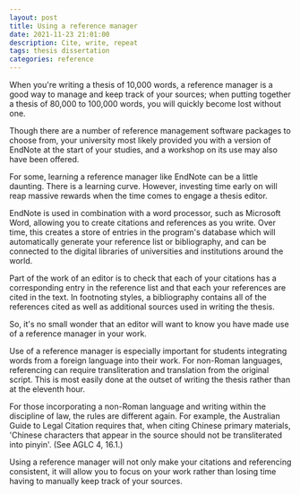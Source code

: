 ```yaml
---
layout: post
title: Using a reference manager
date: 2021-11-23 21:01:00
description: Cite, write, repeat
tags: thesis dissertation
categories: reference
---
```


When you're writing a thesis of 10,000 words, a reference manager is a good way to manage and keep track of your sources; when putting together a thesis of 80,000 to 100,000 words, you will quickly become lost without one. 

Though there are a number of reference management software packages to choose from, your university most likely provided you with a version of EndNote at the start of your studies, and a workshop on its use may also have been offered.

For some, learning a reference manager like EndNote can be a little daunting. There is a learning curve. However, investing time early on will reap massive rewards when the time comes to engage a thesis editor. 

EndNote is used in combination with a word processor, such as Microsoft Word, allowing you to create citations and references as you write. Over time, this creates a store of entries in the program's database which will automatically generate your reference list or bibliography, and can be connected to the digital libraries of universities and institutions around the world. 

Part of the work of an editor is to check that each of your citations has a corresponding entry in the reference list and that each your references are cited in the text. In footnoting styles, a bibliography contains all of the references cited as well as additional sources used in writing the thesis. 

So, it's no small wonder that an editor will want to know you have made use of a reference manager in your work. 

Use of a reference manager is especially important for students integrating words from a foreign language into their work. For non-Roman languages, referencing can require transliteration and translation from the original script. This is most easily done at the outset of writing the thesis rather than at the eleventh hour. 

For those incorporating a non-Roman language and writing within the discipline of law, the rules are different again. For example, the Australian Guide to Legal Citation requires that, when citing Chinese primary materials, 'Chinese characters that appear in the source should not be transliterated into pinyin'. (See AGLC 4, 16.1.) 

Using a reference manager will not only make your citations and referencing consistent, it will allow you to focus on your work rather than losing time having to manually keep track of your sources.
